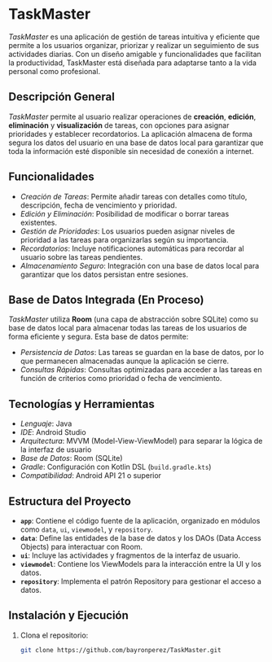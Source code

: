 # TaskMaster

*TaskMaster* es una aplicación de gestión de tareas intuitiva y eficiente que permite a los usuarios organizar, priorizar y realizar un seguimiento de sus actividades diarias. Con un diseño amigable y funcionalidades que facilitan la productividad, TaskMaster está diseñada para adaptarse tanto a la vida personal como profesional.

## Descripción General

*TaskMaster* permite al usuario realizar operaciones de **creación**, **edición**, **eliminación** y **visualización** de tareas, con opciones para asignar prioridades y establecer recordatorios. La aplicación almacena de forma segura los datos del usuario en una base de datos local para garantizar que toda la información esté disponible sin necesidad de conexión a internet.

## Funcionalidades

- *Creación de Tareas*: Permite añadir tareas con detalles como título, descripción, fecha de vencimiento y prioridad.
- *Edición y Eliminación*: Posibilidad de modificar o borrar tareas existentes.
- *Gestión de Prioridades*: Los usuarios pueden asignar niveles de prioridad a las tareas para organizarlas según su importancia.
- *Recordatorios*: Incluye notificaciones automáticas para recordar al usuario sobre las tareas pendientes.
- *Almacenamiento Seguro*: Integración con una base de datos local para garantizar que los datos persistan entre sesiones.

## Base de Datos Integrada (En Proceso)

*TaskMaster* utiliza **Room** (una capa de abstracción sobre SQLite) como su base de datos local para almacenar todas las tareas de los usuarios de forma eficiente y segura. Esta base de datos permite:

- *Persistencia de Datos*: Las tareas se guardan en la base de datos, por lo que permanecen almacenadas aunque la aplicación se cierre.
- *Consultas Rápidas*: Consultas optimizadas para acceder a las tareas en función de criterios como prioridad o fecha de vencimiento.

## Tecnologías y Herramientas

- *Lenguaje*: Java
- *IDE*: Android Studio
- *Arquitectura*: MVVM (Model-View-ViewModel) para separar la lógica de la interfaz de usuario
- *Base de Datos*: Room (SQLite)
- *Gradle*: Configuración con Kotlin DSL (`build.gradle.kts`)
- *Compatibilidad*: Android API 21 o superior

## Estructura del Proyecto

- **`app`**: Contiene el código fuente de la aplicación, organizado en módulos como `data`, `ui`, `viewmodel`, y `repository`.
- **`data`**: Define las entidades de la base de datos y los DAOs (Data Access Objects) para interactuar con Room.
- **`ui`**: Incluye las actividades y fragmentos de la interfaz de usuario.
- **`viewmodel`**: Contiene los ViewModels para la interacción entre la UI y los datos.
- **`repository`**: Implementa el patrón Repository para gestionar el acceso a datos.

## Instalación y Ejecución

1. Clona el repositorio:
   ```bash
   git clone https://github.com/bayronperez/TaskMaster.git
